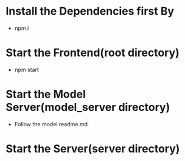 # Install the Dependencies first By
- npm i
  
# Start the Frontend(root directory)
- npm start

# Start the Model Server(model_server directory)
- Follow the model readme.md

# Start the Server(server directory)